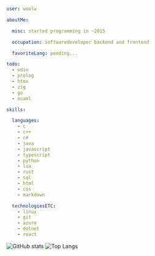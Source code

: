 ```yml
user: woolw

aboutMe:

  misc: started programming in ~2015

  occupation: softwaredeveloper backend and frontend

  favoriteLang: pending...

todo:
  - odin
  - prolog
  - htmx
  - zig
  - go
  - ocaml

skills:

  languages:
    - c
    - c++
    - c#
    - java
    - javascript
    - typescript
    - python
    - lua
    - rust
    - sql
    - html
    - css
    - markdown

  technologiesETC:
    - linux
    - git
    - azure
    - dotnet
    - react
```
![GitHub stats](https://github-readme-stats.vercel.app/api?username=woolw&show_icons=true&theme=transparent&custom_title=Github%20stats)
![Top Langs](https://github-readme-stats.vercel.app/api/top-langs/?username=woolw&hide_progress=false&theme=transparent&layout=compact)
